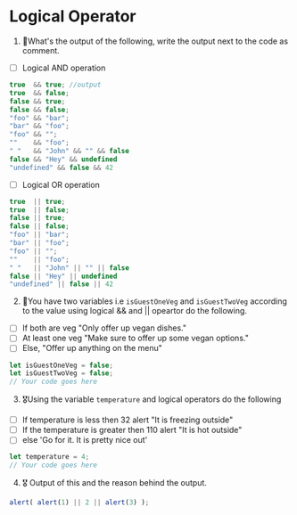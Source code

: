 # Logical Operator

1. 🥇What's the output of the following, write the output next to the code as comment.

* [ ] Logical AND operation

```js
true  && true; //output
true  && false;
false && true;
false && false;
"foo" && "bar";
"bar" && "foo";
"foo" && "";
""    && "foo";
" "   && "John" && "" && false
false && "Hey" && undefined
"undefined" && false && 42
```

* [ ] Logical OR operation
```js
true  || true;
true  || false;
false || true;
false || false;
"foo" || "bar";
"bar" || "foo";
"foo" || "";
""    || "foo";
" "   || "John" || "" || false
false || "Hey" || undefined
"undefined" || false || 42
```

2. 🥈You have two variables i.e `isGuestOneVeg` and  `isGuestTwoVeg` according to the value using logical && and || opeartor do the following.

* [ ] If both are veg "Only offer up vegan dishes."
* [ ] At least one veg  "Make sure to offer up some vegan options."
* [ ] Else, "Offer up anything on the menu"
```js
let isGuestOneVeg = false;
let isGuestTwoVeg = false;
// Your code goes here
```


3. 🎖Using the variable `temperature` and logical operators do the following
* [ ] If temperature is less then 32 alert "It is freezing outside"
* [ ] If the temperature is greater then 110 alert "It is hot outside"
* [ ] else 'Go for it. It is pretty nice out'
```js
let temperature = 4;
// Your code goes here
```

4. 🎖 Output of this and the reason behind the output.
```js
alert( alert(1) || 2 || alert(3) );
```